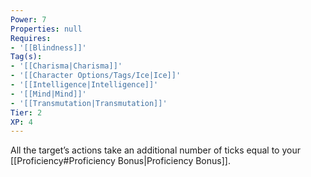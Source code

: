 ```yaml
---
Power: 7
Properties: null
Requires:
- '[[Blindness]]'
Tag(s):
- '[[Charisma|Charisma]]'
- '[[Character Options/Tags/Ice|Ice]]'
- '[[Intelligence|Intelligence]]'
- '[[Mind|Mind]]'
- '[[Transmutation|Transmutation]]'
Tier: 2
XP: 4
---
```


All the target’s actions take an additional number of ticks equal to your [[Proficiency#Proficiency Bonus|Proficiency Bonus]].